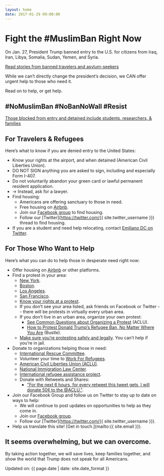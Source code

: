 ```yaml
---
layout: home
date: 2017-01-29 09:00:00
---
```

# Fight the #MuslimBan Right Now

On Jan. 27, President Trump banned entry to the U.S. for citizens from Iraq, Iran, Libya, Somalia, Sudan, Yemen, and Syria.

[Read stories from banned travelers and asylum-seekers](https://www.nytimes.com/2017/01/28/us/us-immigration-ban.html?pagewanted=all)

While we can’t directly change the president’s decision, we CAN offer urgent help to those who need it.

Read on to help, or get help.

## \#NoMuslimBan #NoBanNoWall #Resist

[Those blocked from entry and detained include students, researchers, & families](https://www.nytimes.com/2017/01/28/us/refugees-detained-at-us-airports-prompting-legal-challenges-to-trumps-immigration-order.html?pagewanted=all)

## For Travelers & Refugees

Here’s what to know if you are denied entry to the United States:

  * Know your rights at the airport, and when detained (American Civil Liberties Union).
  * DO NOT SIGN anything you are asked to sign, including and especially Form I-407.
  * Do not voluntarily abandon your green card or lawful permanent resident application.
  * → Instead, ask for a lawyer.
  * Find housing:
    * Americans are offering sanctuary to those in need.
    * Free housing on [Airbnb](https://twitter.com/bchesky/status/825517729251684352).
    * Join our [Facebook group](https://www.facebook.com/groups/155248034975170/) to find housing.
    * Follow our [Twitter](https://twitter.com/{{ site.twitter_username }}) thread to find housing.
  * If you are a student and need help relocating, contact [Emiliano DC on Twitter](https://twitter.com/emilianodc_/status/825450701367148545).

## For Those Who Want to Help

Here’s what you can do to help those in desperate need right now:

  * Offer housing on [Airbnb](https://www.airbnb.com/disaster) or other platforms.
  * Find a protest in your area:
    * [New York](http://pix11.com/2017/01/28/protesters-gather-at-jfk-airports-terminal-4-after-refugees-detained-following-trumps-immigration-ban/).
    * [Boston](https://www.facebook.com/events/1808560036070492/).
    * [Los Angeles](https://www.facebook.com/events/390044374684230/).
    * [San Francisco](https://www.facebook.com/events/1851001951851194).
    * [Know your rights at a protest](https://www.aclu.org/sites/default/files/field_pdf_file/kyr_protests.pdf).
    * If you don’t see your area listed, ask friends on Facebook or Twitter -- there will be protests in virtually every urban area.
    * If you don’t live in an urban area, organize your own protest:
      * [See Common Questions about Organizing a Protest](https://www.aclunc.org/our-work/know-your-rights/free-speech-protests-demonstrations) (ACLU).
      * [How to Protest Donald Trump’s Refugee Ban, No Matter Where You Are](https://www.bustle.com/p/how-to-protest-donald-trumps-refugee-ban-no-matter-where-you-are-33783) (Bustle).
    * [Make sure you’re protesting safely and legally](http://lifehacker.com/how-to-protest-safely-and-legally-5859590). You can’t help if you’re in jail.
  * Donate to organizations helping those in need:
    * [International Rescue Committee](https://help.rescue.org/donate/refugees-need-urgent-support?ms=gs_ppc_onex_inaug17_es_170112&initialms=gs_ppc_onex_inaug17_es_170112&gclid=CMHut-Ww5tECFdm3wAodiUAPXw).
    * Volunteer your time to [Work For Refugees](https://www.globalcitizen.org/en/content/refugees-workforrefugees-worldvision-newzealand/).
    * [American Civil Liberties Union (ACLU)](https://action.aclu.org/secure/he-discriminated-we-sued).
    * [National Immigration Law Center](https://nilc.z2systems.com/np/clients/nilc/donation.jsp?campaign=15).
    * [International refugee assistance project](https://irap.urbanjustice.org/civicrm/contribute/transact?reset=1&id=13).
    * Donate with Retweets and Shares:
      * ["For the next 6 hours, for every retweet this tweet gets, I will donate 50¢ to the @ACLU."](https://twitter.com/pacdude/status/825537340072402944).
  * Join our Facebook Group and follow us on Twitter to stay up to date on ways to help:
    * We will continue to post updates on opportunities to help as they come in.
    * Join our [Facebook group](https://www.facebook.com/groups/155248034975170/).
    * Follow our [Twitter](https://twitter.com/{{ site.twitter_username }}).
  * Help us translate this site! [Get in touch.](mailto:{{ site.email }}).


## It seems overwhelming, but we can overcome.

By taking action together, we will save lives, keep families together, and show the world that Trump does not speak for all Americans.

<span>Updated on: {{ page.date | date: site.date_format }}</span>